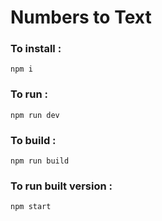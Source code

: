 # Numbers to Text

### To install :

`npm i`

### To run :

`npm run dev`

### To build :

`npm run build`

### To run built version :

`npm start`
